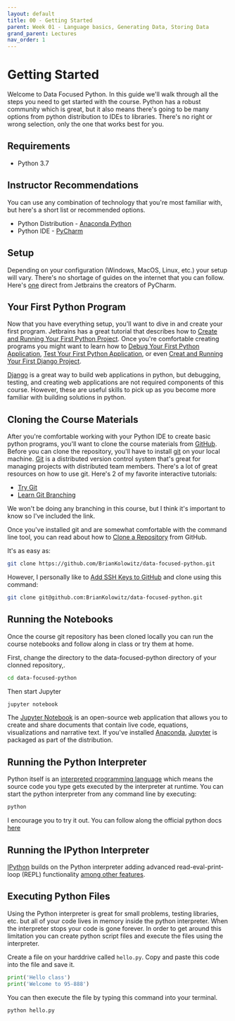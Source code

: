 ```yaml
---
layout: default
title: 00 - Getting Started
parent: Week 01 - Language basics, Generating Data, Storing Data
grand_parent: Lectures
nav_order: 1
---
```


# Getting Started

Welcome to Data Focused Python. In this guide we'll walk through all the steps you need to get started with the course. Python has a robust community which is great, but it also means there's going to be many options from python distribution to IDEs to libraries. There's no right or wrong selection, only the one that works best for you.

## Requirements

* Python 3.7

## Instructor Recommendations

You can use any combination of technology that you're most familiar with, but here's a short list or recommended options.

* Python Distribution - [Anaconda Python](https://www.anaconda.com/distribution/)
* Python IDE - [PyCharm](https://www.jetbrains.com/pycharm/)

## Setup

Depending on your configuration (Windows, MacOS, Linux, etc.) your setup will vary. There's no shortage of guides on the internet that you can follow. Here's [one](https://www.jetbrains.com/help/pycharm/conda-support-creating-conda-virtual-environment.html) direct from Jetbrains the creators of PyCharm.

## Your First Python Program

Now that you have everything setup, you'll want to dive in and create your first program. Jetbrains has a great tutorial that describes how to [Create and Running Your First Python Project](https://www.jetbrains.com/help/pycharm/creating-and-running-your-first-python-project.html#Creating_and_Running_Your_First_language_Project.xml). Once you're comfortable creating programs you might want to learn how to [Debug Your First Python Application](https://www.jetbrains.com/help/pycharm/debugging-your-first-python-application.html#Debugging_Your_First_Python_Application.xml), [Test Your First Python Application](https://www.jetbrains.com/help/pycharm/testing-your-first-python-application.html#Testing_Your_First__language__Application.xml), or even [Creat and Running Your First Django Project](https://www.jetbrains.com/help/pycharm/creating-and-running-your-first-django-project.html).

[Django](https://www.djangoproject.com) is a great way to build web applications in python, but debugging, testing, and creating web applications are not required components of this course. However, these are useful skills to pick up as you become more familiar with building solutions in python.

## Cloning the Course Materials

After you're comfortable working with your Python IDE to create basic python programs, you'll want to clone the course materials from [GitHub](https://github.com/BrianKolowitz/data-focused-python). Before you can clone the repository, you'll have to install [git](https://git-scm.com/) on your local machine. [Git](https://en.wikipedia.org/wiki/Git) is a distributed version control system that's great for managing projects with distributed team members. There's a lot of great resources on how to use git. Here's 2 of my favorite interactive tutorials:

* [Try Git](https://try.github.io/levels/1/challenges/1)
* [Learn Git Branching](https://learngitbranching.js.org/)

We won't be doing any branching in this course, but I think it's important to know so I've included the link.

Once you've installed git and are somewhat comfortable with the command line tool, you can read about how to [Clone a Repository](https://help.github.com/en/github/creating-cloning-and-archiving-repositories/cloning-a-repository) from GitHub. 

It's as easy as:

```bash
git clone https://github.com/BrianKolowitz/data-focused-python.git
```

However, I personally like to [Add SSH Keys to GitHub](https://help.github.com/en/github/authenticating-to-github/adding-a-new-ssh-key-to-your-github-account) and clone using this command:

```bash
git clone git@github.com:BrianKolowitz/data-focused-python.git
```

## Running the Notebooks

Once the course git repository has been cloned locally you can run the course notebooks and follow along in class or try them at home. 

First, change the directory to the data-focused-python directory of your clonned repository,.

```bash
cd data-focused-python
```

Then start Jupyter

```bash
jupyter notebook
```

The [Jupyter Notebook](https://jupyter.org/) is an open-source web application that allows you to create and share documents that contain live code, equations, visualizations and narrative text. If you've installed [Anaconda](https://www.anaconda.com/distribution/), [Jupyter](https://jupyter.org/index.html) is packaged as part of the distribution.

## Running the Python Interpreter

Python itself is an [interpreted programming language](https://en.wikipedia.org/wiki/Interpreted_language) which means the source code you type gets executed by the interpreter at runtime. You can start the python interpreter from any command line by executing:

```bash
python
```

I encourage you to try it out. You can follow along the official python docs [here](https://docs.python.org/3.7/tutorial/interpreter.html)

## Running the IPython Interpreter

[IPython](https://ipython.org/) builds on the Python interpreter adding advanced read-eval-print-loop (REPL) functionality [among other features](https://plot.ly/python/ipython-vs-python/#targetText=IPython%20is%20an%20interactive%20command%2Dline%20terminal%20for%20Python.&targetText=IPython%20offers%20an%20enhanced%20read,certainly%20not%20the%20only%20one).

## Executing Python Files

Using the Python interpreter is great for small problems, testing libraries, etc. but all of your code lives in memory inside the python interpreter. When the interpreter stops your code is gone forever. In order to get around this limitation you can create python script files and execute the files using the interpreter.

Create a file on your harddrive called ```hello.py```. Copy and paste this code into the file and save it.

```python
print('Hello class')
print('Welcome to 95-888')
```

You can then execute the file by typing this command into your terminal.

```bash
python hello.py
```
